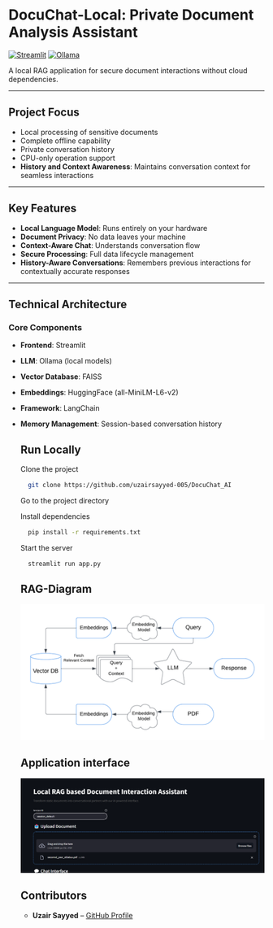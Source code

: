 # DocuChat-Local: Private Document Analysis Assistant

[![Streamlit](https://img.shields.io/badge/Streamlit-FF4B4B?style=flat-square)](https://streamlit.io/)
[![Ollama](https://img.shields.io/badge/Ollama-00CC88?style=flat-square)](https://ollama.ai/)

A local RAG application for secure document interactions without cloud dependencies.



---

## Project Focus
- Local processing of sensitive documents
- Complete offline capability
- Private conversation history
- CPU-only operation support
- **History and Context Awareness**: Maintains conversation context for seamless interactions

---

## Key Features
- **Local Language Model**: Runs entirely on your hardware
- **Document Privacy**: No data leaves your machine
- **Context-Aware Chat**: Understands conversation flow
- **Secure Processing**: Full data lifecycle management
- **History-Aware Conversations**: Remembers previous interactions for contextually accurate responses

---

## Technical Architecture

### Core Components
- **Frontend**: Streamlit
- **LLM**: Ollama (local models)
- **Vector Database**: FAISS
- **Embeddings**: HuggingFace (all-MiniLM-L6-v2)
- **Framework**: LangChain
- **Memory Management**: Session-based conversation history


  ## Run Locally

  Clone the project

  ```bash
    git clone https://github.com/uzairsayyed-005/DocuChat_AI

  ```

  Go to the project directory


  Install dependencies

  ```bash
    pip install -r requirements.txt

  ```

  Start the server

  ```bash
    streamlit run app.py

  ```
  ## RAG-Diagram

  ![Workflow](images/RAG.png)

  ## Application interface

  ![App Screenshot](images/app.png)

  ##  Contributors

  - **Uzair Sayyed** – [GitHub Profile](https://github.com/uzairsayyed-005)  
